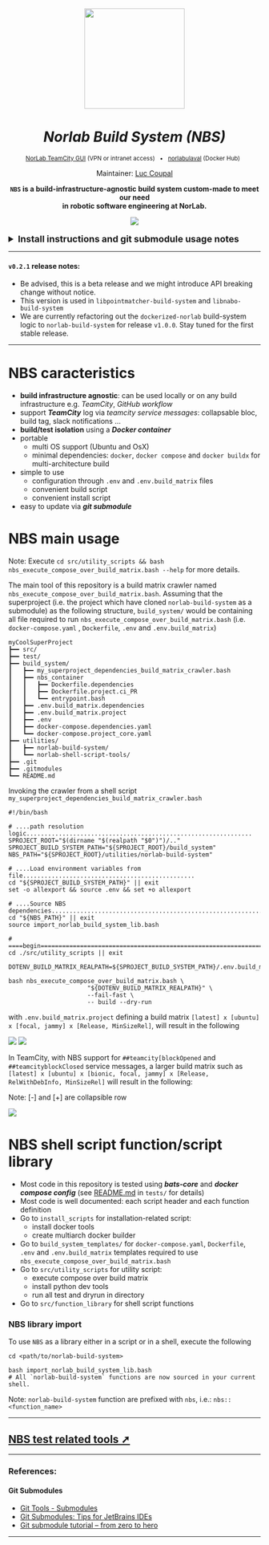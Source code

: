 <div align="center">
<br>
<br>
<a href="https://norlab.ulaval.ca">
<img src="visual/norlab_logo_acronym_dark.png" width="200">
</a>
<br>

# _Norlab Build System (NBS)_

</div>


[//]: # (<b>Project related link: </b> &nbsp; )

[//]: # (Project related link:)
<div align="center">
<p>
<sup>
<a href="https://http://132.203.26.125:8111">NorLab TeamCity GUI</a>
(VPN or intranet access) &nbsp; • &nbsp;  
<a href="https://hub.docker.com/repositories/norlabulaval">norlabulaval</a>
(Docker Hub) &nbsp;

Maintainer: [Luc Coupal](https://redleader962.github.io)

</sup>
</p>  

**`NBS` is a build-infrastructure-agnostic build system custom-made to meet our need 
<br>
in robotic software engineering at NorLab.**

<img src="https://img.shields.io/static/v1?label=norlab-teamcity-build-system&message=CI&color=green?style=plastic&logo=teamcity" />
</div>

<br>

<details>
  <summary style="font-weight: bolder;font-size: large;"><b> Install instructions and git submodule usage notes </b></summary>

Just clone the *norlab-build-system* as a submodule in your project repository (ie the
_superproject_), in an arbitrary directory eg.: `my-project/build_system/utilities/`.

```bash
cd <my-project>
mkdir -p build_system/utilities

git submodule init

git submodule \
  add https://github.com/norlab-ulaval/norlab-build-system.git \
  build_system/utilities/norlab-build-system

# Traverse the submodule recursively to fetch any sub-submodule
git submodule update --remote --recursive --init

# Commit the submodule to your repository
git add .gitmodules
git add build_system/utilities/norlab-build-system
git commit -m 'Added norlab-build-system submodule to repository'
```

### Notes on submodule

To **clone** your repository and its submodule at the same time, use

```bash
git clone --recurse-submodules <project/repository/url>
```

Be advise, submodules are a snapshot at a specific commit of the *norlab-build-system*
repository. To **update the submodule** to its latest commit, use

```
[sudo] git submodule update --remote --recursive --init [--force]
```

Notes:

- Add the `--force` flag if you want to reset the submodule and throw away local changes to it.
  This is equivalent to performing `git checkout --force` when `cd` in the submodule root
  directory.
- Add `sudo` if you get an error such
  as `error: unable to unlink old '<name-of-a-file>': Permission denied`

To set the submodule to **point to a different branch**, use

```bash
cd <the/submodule/directory>
git checkout the_submodule_feature_branch_name
```

and use the `--recurse-submodules` flag when switching branch in your main project

```bash
cd <your/project/root>
git checkout --recurse-submodules the_feature_branch_name
```

---

### Commiting to submodule from the main project (the one where the submodule is cloned)

#### If you encounter `error: insufficient permission for adding an object to repository database ...`

```shell
# Change the `.git/objects` permissions
cd <main/project/root>/.git/objects/
chown -R $(id -un):$(id -gn) *
#       <yourname>:<yourgroup>

# Share the git repository (the submodule) with a Group
cd ../../<the/submodule/root>/
git config core.sharedRepository group
# Note: dont replace the keyword "group"
```

This should solve the problem permanently.

</details>

---

#### `v0.2.1` release notes:

- Be advised, this is a beta release and we might introduce API breaking change without notice.
- This version is used in `libpointmatcher-build-system` and `libnabo-build-system`
- We are currently refactoring out the `dockerized-norlab` build-system logic
  to `norlab-build-system` for release `v1.0.0`. Stay tuned for the first stable release.

---

# NBS caracteristics
- **build infrastructure agnostic**: can be used locally or on any build infrastructure e.g. _TeamCity_, _GitHub workflow_ 
- support _**TeamCity**_ log via _teamcity service messages_: collapsable bloc, build tag, slack notifications ...
- **build/test isolation** using a _**Docker container**_ 
- portable
  - multi OS support (Ubuntu and OsX)
  - minimal dependencies: `docker`, `docker compose` and `docker buildx` for multi-architecture build
- simple to use
  - configuration through `.env` and `.env.build_matrix` files
  - convenient build script
  - convenient install script
- easy to update via _**git submodule**_

# NBS main usage
Note: Execute `cd src/utility_scripts && bash nbs_execute_compose_over_build_matrix.bash --help` for more details.

The main tool of this repository is a build matrix crawler named `nbs_execute_compose_over_build_matrix.bash`.
Assuming that the superproject (i.e. the project which have cloned `norlab-build-system` as a submodule) as the following structure,
`build_system/` would be containing all file required to run `nbs_execute_compose_over_build_matrix.bash` (i.e. `docker-compose.yaml`
, `Dockerfile`, `.env` and `.env.build_matrix`)

```shell
myCoolSuperProject
┣━━ src/
┣━━ test/
┣━━ build_system/
┃   ┣━━ my_superproject_dependencies_build_matrix_crawler.bash
┃   ┣━━ nbs_container
┃   ┃   ┣━━ Dockerfile.dependencies
┃   ┃   ┣━━ Dockerfile.project.ci_PR
┃   ┃   ┗━━ entrypoint.bash
┃   ┣━━ .env.build_matrix.dependencies
┃   ┣━━ .env.build_matrix.project
┃   ┣━━ .env
┃   ┣━━ docker-compose.dependencies.yaml
┃   ┗━━ docker-compose.project_core.yaml
┣━━ utilities/
┃   ┣━━ norlab-build-system/
┃   ┗━━ norlab-shell-script-tools/
┣━━ .git
┣━━ .gitmodules
┗━━ README.md
```

Invoking the crawler from a shell script `my_superproject_dependencies_build_matrix_crawler.bash`
```shell
#!/bin/bash

# ....path resolution logic...............................................................
SPROJECT_ROOT="$(dirname "$(realpath "$0")")/.."
SPROJECT_BUILD_SYSTEM_PATH="${SPROJECT_ROOT}/build_system"
NBS_PATH="${SPROJECT_ROOT}/utilities/norlab-build-system"

# ....Load environment variables from file................................................
cd "${SPROJECT_BUILD_SYSTEM_PATH}" || exit
set -o allexport && source .env && set +o allexport

# ....Source NBS dependencies.............................................................
cd "${NBS_PATH}" || exit
source import_norlab_build_system_lib.bash

# ====begin===============================================================================
cd ./src/utility_scripts || exit

DOTENV_BUILD_MATRIX_REALPATH=${SPROJECT_BUILD_SYSTEM_PATH}/.env.build_matrix.dependencies

bash nbs_execute_compose_over_build_matrix.bash \
                      "${DOTENV_BUILD_MATRIX_REALPATH}" \
                      --fail-fast \
                      -- build --dry-run
```
with `.env.build_matrix.project` defining a build matrix `[latest] x [ubuntu] x [focal, jammy] x [Release, MinSizeRel]`,
will result in the following 

![](visual/NBS_dryrun_v2_1.jpg)
![](visual/NBS_dryrun_v2_2.jpg)

In TeamCity, with NBS support for `##teamcity[blockOpened` and `##teamcityblockClosed` service messages, 
a larger build matrix such as `[latest] x [ubuntu] x [bionic, focal, jammy] x [Release, RelWithDebInfo, MinSizeRel]`
will result in the following:

Note: [-] and [+] are collapsible row

![](visual/NBS_dryrun_teamcity.jpg)


# NBS shell script function/script library

- Most code in this repository is tested using _**bats-core**_ and _**docker compose config**_ (see [README.md](https://github.com/norlab-ulaval/norlab-build-system/blob/master/tests/README.md) in `tests/` for details)
- Most code is well documented: each script header and each function definition
- Go to `install_scripts` for installation-related script:
  - install docker tools
  - create multiarch docker builder
- Go to `build_system_templates/` for `docker-compose.yaml`, `Dockerfile`, `.env` and `.env.build_matrix` templates required to use
  `nbs_execute_compose_over_build_matrix.bash`
- Go to `src/utility_scripts` for utility script:
  - execute compose over build matrix
  - install python dev tools
  - run all test and dryrun in directory
- Go to `src/function_library` for shell script functions
  
### NBS library import

To use `NBS` as a library either in a script or in a shell, execute the following
```shell
cd <path/to/norlab-build-system>

bash import_norlab_build_system_lib.bash
# All `norlab-build-system` functions are now sourced in your current shell.
```
Note: `norlab-build-system` function are prefixed with `nbs`, i.e.: `nbs::<function_name>`

---

## [NBS test related tools ➚](https://github.com/norlab-ulaval/norlab-build-system/blob/master/tests/README.md)

---

### References:

#### Git Submodules

- [Git Tools - Submodules](https://git-scm.com/book/en/v2/Git-Tools-Submodules)
- [Git Submodules: Tips for JetBrains IDEs](https://www.stevestreeting.com/2022/09/20/git-submodules-tips-for-jetbrains-ides/)
- [Git submodule tutorial – from zero to hero](https://www.augmentedmind.de/2020/06/07/git-submodule-tutorial/)


---
